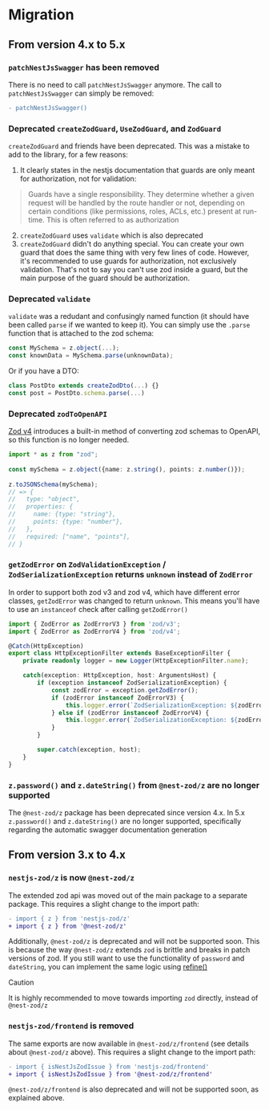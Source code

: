 # Migration

## From version 4.x to 5.x
### `patchNestJsSwagger` has been removed
There is no need to call `patchNestJsSwagger` anymore.  The call to `patchNestJsSwagger` can simply be removed:
```diff
- patchNestJsSwagger()
```

### Deprecated `createZodGuard`, `UseZodGuard`, and `ZodGuard`

`createZodGuard` and friends have been deprecated.  This was a mistake to add to the library, for a few reasons:
1. It clearly states in the nestjs documentation that guards are only meant for authorization, not for validation:

> Guards have a single responsibility. They determine whether a given request will be handled by the route handler or not, depending on certain conditions (like permissions, roles, ACLs, etc.) present at run-time. This is often referred to as authorization

2. `createZodGuard` uses `validate` which is also deprecated 
3. `createZodGuard` didn't do anything special.  You can create your own guard that does the same thing with very few lines of code.  However, it's recommended to use guards for authorization, not exclusively validation.  That's not to say you can't use zod inside a guard, but the main purpose of the guard should be authorization.

### Deprecated `validate`
`validate` was a redudant and confusingly named function (it should have been called `parse` if we wanted to keep it).  You can simply use the `.parse` function that is attached to the zod schema:

```ts
const MySchema = z.object(...);
const knownData = MySchema.parse(unknownData);
```

Or if you have a DTO:
```ts
class PostDto extends createZodDto(...) {}
const post = PostDto.schema.parse(...)
```

### Deprecated `zodToOpenAPI`
[Zod v4](https://v4.zod.dev/v4#json-schema-conversion) introduces a built-in method of converting zod schemas to OpenAPI, so this function is no longer needed.

```ts
import * as z from "zod";
 
const mySchema = z.object({name: z.string(), points: z.number()});
 
z.toJSONSchema(mySchema);
// => {
//   type: "object",
//   properties: {
//     name: {type: "string"},
//     points: {type: "number"},
//   },
//   required: ["name", "points"],
// }
```

### `getZodError` on `ZodValidationException` / `ZodSerializationException` returns `unknown` instead of `ZodError`

In order to support both zod v3 and zod v4, which have different error classes, `getZodError` was changed to return `unknown`.  This means you'll have to use an `instanceof` check after calling `getZodError()`

```ts
import { ZodError as ZodErrorV3 } from 'zod/v3';
import { ZodError as ZodErrorV4 } from 'zod/v4';

@Catch(HttpException)
export class HttpExceptionFilter extends BaseExceptionFilter {
    private readonly logger = new Logger(HttpExceptionFilter.name);

    catch(exception: HttpException, host: ArgumentsHost) {
        if (exception instanceof ZodSerializationException) {
            const zodError = exception.getZodError();
            if (zodError instanceof ZodErrorV3) {
                this.logger.error(`ZodSerializationException: ${zodError.message}`);
            } else if (zodError instanceof ZodErrorV4) {
                this.logger.error(`ZodSerializationException: ${zodError.message}`);
            }
        }

        super.catch(exception, host);
    }
}
```
### `z.password()` and `z.dateString()` from `@nest-zod/z` are no longer supported

The `@nest-zod/z` package has been deprecated since version 4.x.  In 5.x `z.password()` and `z.dateString()` are no longer supported, specifically regarding the automatic swagger documentation generation

## From version 3.x to 4.x

### `nestjs-zod/z` is now `@nest-zod/z`
The extended zod api was moved out of the main package to a separate package.  This requires a slight change to the import path:
```diff
- import { z } from 'nestjs-zod/z'
+ import { z } from '@nest-zod/z'
```
Additionally, `@nest-zod/z` is deprecated and will not be supported soon.  This is because the way `@nest-zod/z` extends `zod` is brittle and breaks in patch versions of zod.  If you still want to use the functionality of `password` and `dateString`, you can implement the same logic using [refine()](https://zod.dev/?id=refine)

> [!CAUTION]
> It is highly recommended to move towards importing `zod` directly, instead of `@nest-zod/z`

### `nestjs-zod/frontend` is removed
The same exports are now available in `@nest-zod/z/frontend` (see details about `@nest-zod/z` above).  This requires a slight change to the import path:
```diff
- import { isNestJsZodIssue } from 'nestjs-zod/frontend'
+ import { isNestJsZodIssue } from '@nest-zod/z/frontend'
```
`@nest-zod/z/frontend` is also deprecated and will not be supported soon, as explained above.
